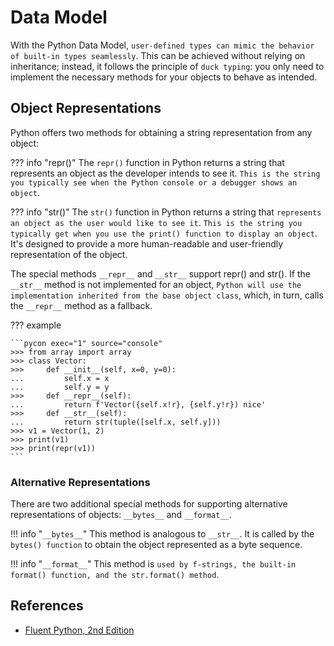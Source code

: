 # Data Model

With the Python Data Model, `user-defined types can mimic the behavior of built-in types seamlessly`. This can be achieved without relying on inheritance; instead, it follows the principle of `duck typing`: you only need to implement the necessary methods for your objects to behave as intended.

## Object Representations

Python offers two methods for obtaining a string representation from any object:

??? info "repr()"
    The `repr()` function in Python returns a string that represents an object as the developer intends to see it. `This is the string you typically see when the Python console or a debugger shows an object`.

??? info "str()"
    The `str()` function in Python returns a string that `represents an object as the user would like to see it`. `This is the string you typically get when you use the print() function to display an object`. It's designed to provide a more human-readable and user-friendly representation of the object.

The special methods `__repr__` and `__str__` support repr() and str(). If the `__str__` method is not implemented for an object, `Python will use the implementation inherited from the base object class`, which, in turn, calls the `__repr__` method as a fallback.

??? example

    ```pycon exec="1" source="console"
    >>> from array import array
    >>> class Vector:
    >>>     def __init__(self, x=0, y=0):
    ...         self.x = x
    ...         self.y = y
    >>>     def __repr__(self):
    ...         return f'Vector({self.x!r}, {self.y!r}) nice'
    >>>     def __str__(self):
    ...         return str(tuple([self.x, self.y]))
    >>> v1 = Vector(1, 2)
    >>> print(v1)
    >>> print(repr(v1))
    ```

### Alternative Representations

There are two additional special methods for supporting alternative representations of objects: `__bytes__` and `__format__`.

!!! info "`__bytes__`"
    This method is analogous to `__str__`. It is called by the `bytes() function` to obtain the object represented as a byte sequence.

!!! info "`__format__`"
    This method is `used by f-strings, the built-in format() function, and the str.format() method`.

## References

- [Fluent Python, 2nd Edition](https://www.oreilly.com/library/view/fluent-python-2nd/9781492056348/)
